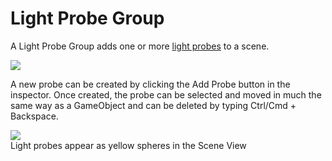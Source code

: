Light Probe Group
=================


A <span class=keyword>Light Probe Group</span> adds one or more [light probes](lightprobes.html) to a scene.

![](http://docwiki.hq.unity3d.com/uploads/Main/InspectorLightProbeGroup.png)  

A new probe can be created by clicking the <span class=component>Add Probe</span> button in the inspector. Once created, the probe can be selected and moved in much the same way as a GameObject and can be deleted by typing Ctrl/Cmd + Backspace.


![](http://docwiki.hq.unity3d.com/uploads/Main/LightProbesTestScene-sourceselected.png)  
<span class=component>Light probes appear as yellow spheres in the Scene View</span>


